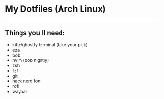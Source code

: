 # My Dotfiles (Arch Linux)
---

## Things you'll need:
- kitty/ghostty terminal (take your pick)
- eza
- bob
- nvim (bob nightly)
- zsh
- fzf
- git
- hack nerd font
- rofi
- waybar

